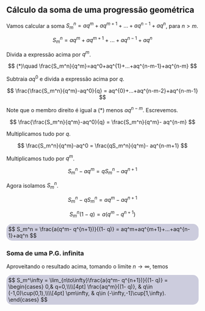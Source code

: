 <script>MathJax = {tex: {inlineMath: [['$', '$']]}, svg: {fontCache: 'global'}};</script>
<script type="text/javascript" id="MathJax-script" async src="https://cdn.jsdelivr.net/npm/mathjax@3/es5/tex-svg.js"> </script>

## Cálculo da soma de uma progressão geométrica

Vamos calcular a soma $S_m^n=aq^m+aq^{m+1}+...+aq^{n-1}+aq^n$, para $n>m$.

$$
S_m^n=aq^m+aq^{m+1}+...+aq^{n-1}+aq^n
$$

Divida a expressão acima por $q^m$.

$$
(*)\quad \frac{S_m^n}{q^m}=aq^0+aq^{1}+...+aq^{n-m-1}+aq^{n-m}
$$

Subtraia $aq^0$ e divida a expressão acima por $q$.

$$
\frac{\frac{S_m^n}{q^m}-aq^0}{q} = aq^{0}+...+aq^{n-m-2}+aq^{n-m-1}
$$

Note que o membro direito é igual a $(*)$ menos $aq^{n-m}$. Escrevemos.

$$
\frac{\frac{S_m^n}{q^m}-aq^0}{q} = \frac{S_m^n}{q^m}- aq^{n-m}
$$

Multiplicamos tudo por $q$.

$$
\frac{S_m^n}{q^m}-aq^0 = \frac{qS_m^n}{q^m}- aq^{n-m+1}
$$

Multiplicamos tudo por $q^m$.

$$
S_m^n-aq^m = qS_m^n- aq^{n+1}
$$

Agora isolamos $S_m^n$.

$$
S_m^n- qS_m^n = aq^m- aq^{n+1}
$$

$$
S_m^n(1- q) = a(q^m- q^{n+1})
$$

<div style="background-color:#ccd;border-radius:15px;padding:5px;">
$$
S_m^n = \frac{a(q^m- q^{n+1})}{(1- q)} = aq^m+aq^{m+1}+...+aq^{n-1}+aq^n
$$
</div>

### Soma de uma P.G. infinita 

Aproveitando o resultado acima, tomando o limite $n\to\infty$, temos

<div style="background-color:#ccd;border-radius:15px;padding:5px;">
$$
S_m^\infty = \lim_{n\to\infty}\frac{a(q^m- q^{n+1})}{(1- q)} = 
\begin{cases}
0,& q=0,\\\\[4pt]
\frac{aq^m}{(1- q)}, & q\in (-1,0)\cup(0,1),\\\\[4pt]
\pm\infty, & q\in (-\infty,-1]\cup[1,\infty).
\end{cases}
$$
</div>